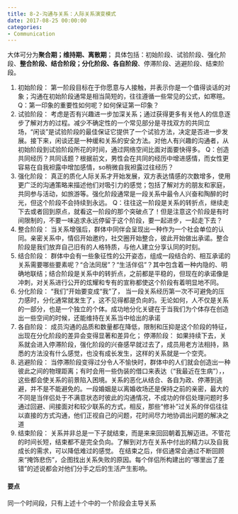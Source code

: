 ```yaml
---
title: 8-2-沟通与关系：人际关系演变模式
date: 2017-08-25 00:00:00
categories:
- Communication
---
```

大体可分为**聚合期；维持期、离散期**；
具体包括：初始阶段、试验阶段、强化阶段、**整合阶段、结合阶段；分化阶段、各自阶段**、停滞阶段、逃避阶段、结束阶段。
1. 初始阶段：
第一阶段目标在于你愿意与人接触，并表示你是一个值得谈话的对象；沟通在初始阶段通常是相当简短的，往往遵循一些常见的公式，如寒暄。
Q：第一印象的重要性如何呢？如何保证第一印象？
2. 试验阶段：
考虑是否有兴趣进一步加深关系；通过获得更多有关他人的信息逐步了解对方的过程。减少不确定性的一个常见部分是寻找双方的共同立场，“闲谈”是试验阶段的最佳保证它提供了一个试验方法，决定是否进一步发展。接下来，闲谈还是一种缓和关系的安全方法。对他人有兴趣的沟通者，从初始阶段到试验阶段所花的时间，通过网络空间比面对面要快得多。
Q：创造共同经历？共同话题？根据前文，男性会在共同的经历中增进感情，而女性更容易在自我袒露中增加感情，so稍微自我袒露过往经历？
3. 强化阶段：
真正的质化人际关系才开始发展，双方表达情感的次数增多，使用更广泛的沟通策略来描述他们对吸引力的感觉；包括了解对方的朋友和家庭，共同参与活动，如旅游等。强化阶段通常是一段关系中最令人兴奋和陶醉的时光，但这个阶段不会持续到永远。
Q：往往这一阶段是关系的转折点，继续走下去或者回到原点，就看这一阶段的那个突破点了！但是注意这个阶段是有时间限制的，不要一味追求永远停留于这个阶段，要一起进步，一起走下去？
4. 整合阶段：
当关系增强后，群体中同伴会呈现出一种作为一个社会单位的认同。亲密关系中，情侣开始邀约，社交圈开始整合，彼此开始做出承诺。整合阶段是我们放弃自己旧有的人格特质，与他人建立分享认同的时刻。
5. 结合阶段：
群体中会有一些象征性的公开姿态，组成一段结合的、相互承诺的关系需要哪些要素呢？“合法同居”？“生活伴侣”？其中包含着一种内隐的、明确地联结；结合阶段是关系中的转折点，之前都是平稳的，但现在的承诺像是冲刺，对关系进行公开的炫耀和专有的宣称都使这个阶段有着明显地不同。
6. 分化阶段：
“我们”开始要变成“我”了，
当一段关系经历第一次不可避免的压力感时，分化通常就发生了，这不见得都是负向的。无论如何，人不仅是关系的一部分，也是一个独立的个体。成功地分化关键在于当我们为个体存在创造出一些空间的时候，还能维持在关系当中给出的承诺
7. 各自阶段：
成员沟通的品质和数量都在降低，限制和压抑是这个阶段的特征，出现在分化阶段的差异会变得显著和差异化；
停滞阶段：
如果持续下去，关系就会进入停滞阶段，强化阶段的兴奋感早就过去了，成员用老方法相持，熟悉的方法没有什么感觉，也没有成长发生，这样的关系就是一个空壳。
8. 逃避阶段：
当停滞阶段变得过分令人不愉快时，群体中的人们就会创造出一种彼此之间的物理距离；有时会用一些伪装的借口来表达（“我最近在生病”），，这些都会使关系的前景陷入困境。关系的恶化从结合、各自为政、停滞到逃避，并不是不能避免的。一段婚姻是以离婚收场还是保持之前的亲密，最大的不同是当伴侣处于不满意状态时彼此的沟通情况，不成功的伴侣处理问题时多通过回避、间接面对和较少联系的方式，相反，那些“修补”过关系的伴侣往往以直接的方式沟通，他们正视自己的问题，花时间尽力地协调出问题的解决之道
9. 结束阶段：
关系并非总是一下子就结束，而是来来回回朝着瓦解迈进。不管花的时间长短，结束都不是完全负向。了解到对方在关系中付出的精力以及自我成长的需求，可以降低难过的感觉。
在结束之后，伴侣通常会通过不断回顾来“掩饰悲伤”，企图找出关系失败的原因。每个伴侣所构建出的“哪里出了差错”的述说都会对他们分手之后的生活产生影响。

#### 要点
同一个时间段，只有上述十个中的一个阶段会主导关系
